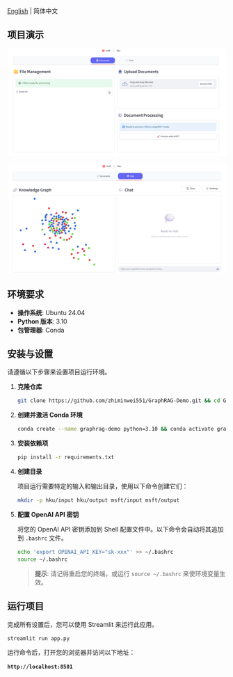 [English](README.md) | 简体中文

## 项目演示

![文档演示](README.assets/documents_demo.png)

![对话演示](README.assets/chat_demo.png)

## 环境要求

- **操作系统**: Ubuntu 24.04
- **Python 版本**: 3.10
- **包管理器**: Conda

## 安装与设置

请遵循以下步骤来设置项目运行环境。

1.  **克隆仓库**

    ```bash
    git clone https://github.com/zhiminwei551/GraphRAG-Demo.git && cd GraphRAG-Demo
    ```

2.  **创建并激活 Conda 环境**

    ```bash
    conda create --name graphrag-demo python=3.10 && conda activate graphrag-demo
    ```

3.  **安装依赖项**

    ```bash
    pip install -r requirements.txt
    ```

4.  **创建目录**

    项目运行需要特定的输入和输出目录，使用以下命令创建它们：

    ```bash
    mkdir -p hku/input hku/output msft/input msft/output
    ```

5.  **配置 OpenAI API 密钥**

    将您的 OpenAI API 密钥添加到 Shell 配置文件中。以下命令会自动将其追加到 `.bashrc` 文件。

    ```bash
    echo 'export OPENAI_API_KEY="sk-xxx"' >> ~/.bashrc
    source ~/.bashrc
    ```

    > **提示**: 请记得重启您的终端，或运行 `source ~/.bashrc` 来使环境变量生效。

## 运行项目

完成所有设置后，您可以使用 Streamlit 来运行此应用。

```bash
streamlit run app.py
```

运行命令后，打开您的浏览器并访问以下地址：

**`http://localhost:8501`**

